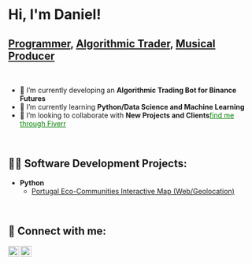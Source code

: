<h1>Hi, I'm Daniel! </h1><h2><a href="#">Programmer</a>, <a href="#">Algorithmic Trader</a>, <a href="#">Musical Producer</a></h2></br>

- 🔭 I’m currently developing an <b>Algorithmic Trading Bot for Binance Futures</b>
- 🌱 I’m currently learning <b>Python/Data Science and Machine Learning</b>
- 👯 I’m looking to collaborate with <b>New Projects and Clients</b><a href="https://www.fiverr.com/indias" style="color:#008000">find me through Fiverr</a>

</br><h2>👨‍💻 Software Development Projects:</h2>
- <b>Python</b>
  - [Portugal Eco-Communities Interactive Map (Web/Geolocation)](https://github.com/IndiasFernandes/Interactive-Mapping)

</br><h2> 🤳 Connect with me:</h2>

[<img align="left" alt="IndiasFernandes | LinkedIn" width="22px" src="https://cdn.jsdelivr.net/npm/simple-icons@v3/icons/linkedin.svg" />][linkedin]
[<img align="left" alt="JoshMadakor | Fiverr" width="22px" src="https://cdn.jsdelivr.net/npm/simple-icons@v3/icons/fiverr.svg" />][fiverr]

[linkedin]: https://www.linkedin.com/indiasfernandes/
[fiverr]: https://www.fiverr.com/indias

<!--
- <b>Data Structures and Algorithms Practice (AlgoExpert)</b>
  - [Praciting DS & Algos in Python](#)
- <b>PowerShell</b>
  - [Windows EventLog: Failed RDP Logins Source IP to full GeoData Conversion](#)
  - [JWipe (Disk Wiping Utility)](#)
  - [Active Directory Bulk User Creation](#)
  - [FIM (File Integrity Monitor)](#)


</br><h2>🏆 Certifications</h2>

- [How to get into Cybersecurity Starting From Zero](#)
- [A Day in the Life of a Cybersecurity Anayst](#)
- [How to Create a KeyLogger (C#)](#)
- [Ransomware Demonstration (C#)](#)
- [Is WGU Legit?](#)



[<img align="left" alt="JoshMadakor | Twitter" width="22px" src="https://cdn.jsdelivr.net/npm/simple-icons@v3/icons/twitter.svg" />][twitter]
[<img align="left" alt="JoshMadakor | Fiverr" width="22px" src="https://cdn.jsdelivr.net/npm/simple-icons@v3/icons/fiverr.svg" />][fiverr]
[<img align="left" alt="JoshMadakor | Instagram" width="22px" src="https://cdn.jsdelivr.net/npm/simple-icons@v3/icons/instagram.svg" />][instagram]

[twitter]: https://twitter.com/indiasfernandes

[instagram]: https://www.instagram.com/indiasfernandes/
//-->


